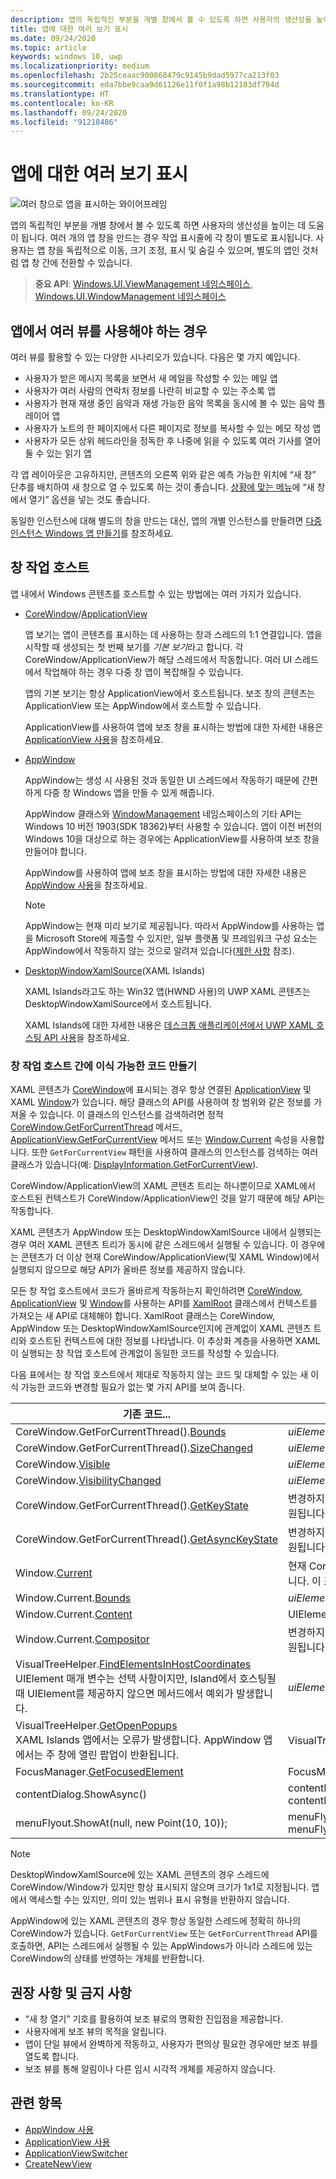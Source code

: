 ```yaml
---
description: 앱의 독립적인 부분을 개별 창에서 볼 수 있도록 하면 사용자의 생산성을 높이는 데 도움이 됩니다.
title: 앱에 대한 여러 보기 표시
ms.date: 09/24/2020
ms.topic: article
keywords: windows 10, uwp
ms.localizationpriority: medium
ms.openlocfilehash: 2b25ceaac900868479c9145b9dad5977ca213f03
ms.sourcegitcommit: eda7bbe9caa9d61126e11f0f1a98b12183df794d
ms.translationtype: HT
ms.contentlocale: ko-KR
ms.lasthandoff: 09/24/2020
ms.locfileid: "91218486"
---
```

# <a name="show-multiple-views-for-an-app"></a>앱에 대한 여러 보기 표시

![여러 창으로 앱을 표시하는 와이어프레임](images/multi-view.gif)

앱의 독립적인 부분을 개별 창에서 볼 수 있도록 하면 사용자의 생산성을 높이는 데 도움이 됩니다. 여러 개의 앱 창을 만드는 경우 작업 표시줄에 각 창이 별도로 표시됩니다. 사용자는 앱 창을 독립적으로 이동, 크기 조정, 표시 및 숨길 수 있으며, 별도의 앱인 것처럼 앱 창 간에 전환할 수 있습니다.

> **중요 API**: [Windows.UI.ViewManagement 네임스페이스](/uwp/api/windows.ui.viewmanagement), [Windows.UI.WindowManagement 네임스페이스](/uwp/api/windows.ui.windowmanagement)

## <a name="when-should-an-app-use-multiple-views"></a>앱에서 여러 뷰를 사용해야 하는 경우

여러 뷰를 활용할 수 있는 다양한 시나리오가 있습니다. 다음은 몇 가지 예입니다.

- 사용자가 받은 메시지 목록을 보면서 새 메일을 작성할 수 있는 메일 앱
- 사용자가 여러 사람의 연락처 정보를 나란히 비교할 수 있는 주소록 앱
- 사용자가 현재 재생 중인 음악과 재생 가능한 음악 목록을 동시에 볼 수 있는 음악 플레이어 앱
- 사용자가 노트의 한 페이지에서 다른 페이지로 정보를 복사할 수 있는 메모 작성 앱
- 사용자가 모든 상위 헤드라인을 정독한 후 나중에 읽을 수 있도록 여러 기사를 열어 둘 수 있는 읽기 앱

각 앱 레이아웃은 고유하지만, 콘텐츠의 오른쪽 위와 같은 예측 가능한 위치에 “새 창” 단추를 배치하여 새 창으로 열 수 있도록 하는 것이 좋습니다. [상황에 맞는 메뉴](../controls-and-patterns/menus.md)에 “새 창에서 열기” 옵션을 넣는 것도 좋습니다.

동일한 인스턴스에 대해 별도의 창을 만드는 대신, 앱의 개별 인스턴스를 만들려면 [다중 인스턴스 Windows 앱 만들기](../../launch-resume/multi-instance-uwp.md)를 참조하세요.

## <a name="windowing-hosts"></a>창 작업 호스트

앱 내에서 Windows 콘텐츠를 호스트할 수 있는 방법에는 여러 가지가 있습니다.

- [CoreWindow](/uwp/api/windows.ui.core.corewindow)/[ApplicationView](/uwp/api/windows.ui.viewmanagement.applicationview)

     앱 보기는 앱이 콘텐츠를 표시하는 데 사용하는 창과 스레드의 1:1 연결입니다. 앱을 시작할 때 생성되는 첫 번째 보기를 *기본 보기*라고 합니다. 각 CoreWindow/ApplicationView가 해당 스레드에서 작동합니다. 여러 UI 스레드에서 작업해야 하는 경우 다중 창 앱이 복잡해질 수 있습니다.

    앱의 기본 보기는 항상 ApplicationView에서 호스트됩니다. 보조 창의 콘텐츠는 ApplicationView 또는 AppWindow에서 호스트할 수 있습니다.

    ApplicationView를 사용하여 앱에 보조 창을 표시하는 방법에 대한 자세한 내용은 [ApplicationView 사용](application-view.md)을 참조하세요.
- [AppWindow](/uwp/api/windows.ui.windowmanagement.appwindow)

    AppWindow는 생성 시 사용된 것과 동일한 UI 스레드에서 작동하기 때문에 간편하게 다중 창 Windows 앱을 만들 수 있게 해줍니다.

    AppWindow 클래스와 [WindowManagement](/uwp/api/windows.ui.windowmanagement) 네임스페이스의 기타 API는 Windows 10 버전 1903(SDK 18362)부터 사용할 수 있습니다. 앱이 이전 버전의 Windows 10을 대상으로 하는 경우에는 ApplicationView를 사용하여 보조 창을 만들어야 합니다.

    AppWindow를 사용하여 앱에 보조 창을 표시하는 방법에 대한 자세한 내용은 [AppWindow 사용](app-window.md)을 참조하세요.

    > [!NOTE]
    > AppWindow는 현재 미리 보기로 제공됩니다. 따라서 AppWindow를 사용하는 앱을 Microsoft Store에 제출할 수 있지만, 일부 플랫폼 및 프레임워크 구성 요소는 AppWindow에서 작동하지 않는 것으로 알려져 있습니다([제한 사항](/uwp/api/windows.ui.windowmanagement.appwindow#limitations) 참조).
- [DesktopWindowXamlSource](/uwp/api/windows.ui.xaml.hosting.desktopwindowxamlsource)(XAML Islands)

     XAML Islands라고도 하는 Win32 앱(HWND 사용)의 UWP XAML 콘텐츠는 DesktopWindowXamlSource에서 호스트됩니다.

    XAML Islands에 대한 자세한 내용은 [데스크톱 애플리케이션에서 UWP XAML 호스팅 API 사용](/windows/apps/desktop/modernize/using-the-xaml-hosting-api)을 참조하세요.

### <a name="make-code-portable-across-windowing-hosts"></a>창 작업 호스트 간에 이식 가능한 코드 만들기

XAML 콘텐츠가 [CoreWindow](/uwp/api/windows.ui.core.corewindow)에 표시되는 경우 항상 연결된 [ApplicationView](/uwp/api/windows.ui.viewmanagement.applicationview) 및 XAML [Window](/uwp/api/windows.ui.xaml.window)가 있습니다. 해당 클래스의 API를 사용하여 창 범위와 같은 정보를 가져올 수 있습니다. 이 클래스의 인스턴스를 검색하려면 정적 [CoreWindow.GetForCurrentThread](/uwp/api/windows.ui.core.corewindow.getforcurrentthread) 메서드, [ApplicationView.GetForCurrentView](/uwp/api/windows.ui.viewmanagement.applicationview.getforcurrentview) 메서드 또는 [Window.Current](/uwp/api/windows.ui.xaml.window.current) 속성을 사용합니다. 또한 `GetForCurrentView` 패턴을 사용하여 클래스의 인스턴스를 검색하는 여러 클래스가 있습니다(예: [DisplayInformation.GetForCurrentView](/uwp/api/windows.graphics.display.displayinformation.getforcurrentview)).

CoreWindow/ApplicationView의 XAML 콘텐츠 트리는 하나뿐이므로 XAML에서 호스트된 컨텍스트가 CoreWindow/ApplicationView인 것을 알기 때문에 해당 API는 작동합니다.

XAML 콘텐츠가 AppWindow 또는 DesktopWindowXamlSource 내에서 실행되는 경우 여러 XAML 콘텐츠 트리가 동시에 같은 스레드에서 실행될 수 있습니다. 이 경우에는 콘텐츠가 더 이상 현재 CoreWindow/ApplicationView(및 XAML Window)에서 실행되지 않으므로 해당 API가 올바른 정보를 제공하지 않습니다.

모든 창 작업 호스트에서 코드가 올바르게 작동하는지 확인하려면 [CoreWindow](/uwp/api/windows.ui.core.corewindow), [ApplicationView](/uwp/api/windows.ui.viewmanagement.applicationview) 및 [Window](/uwp/api/windows.ui.xaml.window)를 사용하는 API를 [XamlRoot](/uwp/api/windows.ui.xaml.xamlroot) 클래스에서 컨텍스트를 가져오는 새 API로 대체해야 합니다.
XamlRoot 클래스는 CoreWindow, AppWindow 또는 DesktopWindowXamlSource인지에 관계없이 XAML 콘텐츠 트리와 호스트된 컨텍스트에 대한 정보를 나타냅니다. 이 추상화 계층을 사용하면 XAML이 실행되는 창 작업 호스트에 관계없이 동일한 코드를 작성할 수 있습니다.

다음 표에서는 창 작업 호스트에서 제대로 작동하지 않는 코드 및 대체할 수 있는 새 이식 가능한 코드와 변경할 필요가 없는 몇 가지 API를 보여 줍니다.

| 기존 코드... | 새 코드... |
| - | - |
| CoreWindow.GetForCurrentThread().[Bounds](/uwp/api/windows.ui.core.corewindow.bounds) | _uiElement_.XamlRoot.[Size](/uwp/api/windows.ui.xaml.xamlroot.size) |
| CoreWindow.GetForCurrentThread().[SizeChanged](/uwp/api/windows.ui.core.corewindow.sizechanged) | _uiElement_.XamlRoot.[Changed](/uwp/api/windows.ui.xaml.xamlroot.changed) |
| CoreWindow.[Visible](/uwp/api/windows.ui.core.corewindow.visible) | _uiElement_.XamlRoot.[IsHostVisible](/uwp/api/windows.ui.xaml.xamlroot.ishostvisible) |
| CoreWindow.[VisibilityChanged](/uwp/api/windows.ui.core.corewindow.visibilitychanged) | _uiElement_.XamlRoot.[Changed](/uwp/api/windows.ui.xaml.xamlroot.changed) |
| CoreWindow.GetForCurrentThread().[GetKeyState](/uwp/api/windows.ui.core.corewindow.getkeystate) | 변경하지 않습니다. AppWindow 및 DesktopWindowXamlSource에서 지원됩니다. |
| CoreWindow.GetForCurrentThread().[GetAsyncKeyState](/uwp/api/windows.ui.core.corewindow.getasynckeystate) | 변경하지 않습니다. AppWindow 및 DesktopWindowXamlSource에서 지원됩니다. |
| Window.[Current](/uwp/api/windows.ui.xaml.window.current) | 현재 CoreWindow에 긴밀하게 바인딩된 주 XAML Window 개체를 반환합니다. 이 표 다음에 나오는 참고를 참조하세요. |
| Window.Current.[Bounds](/uwp/api/windows.ui.xaml.window.bounds) | _uiElement_.XamlRoot.[Size](/uwp/api/windows.ui.xaml.xamlroot.size) |
| Window.Current.[Content](/uwp/api/windows.ui.xaml.window.content) | UIElement root =  _uiElement_.XamlRoot.[Content](/uwp/api/windows.ui.xaml.xamlroot.content) |
| Window.Current.[Compositor](/uwp/api/windows.ui.xaml.window.compositor) | 변경하지 않습니다. AppWindow 및 DesktopWindowXamlSource에서 지원됩니다. |
| VisualTreeHelper.[FindElementsInHostCoordinates](/uwp/api/windows.ui.xaml.media.visualtreehelper.findelementsinhostcoordinates)<br>UIElement 매개 변수는 선택 사항이지만, Island에서 호스팅될 때 UIElement를 제공하지 않으면 메서드에서 예외가 발생합니다. | _uiElement_.XamlRoot를 비워 두지 말고 UIElement로 지정합니다. |
| VisualTreeHelper.[GetOpenPopups](/uwp/api/windows.ui.xaml.media.visualtreehelper.getopenpopups)<br/>XAML Islands 앱에서는 오류가 발생합니다. AppWindow 앱에서는 주 창에 열린 팝업이 반환됩니다. | VisualTreeHelper.[GetOpenPopupsForXamlRoot](/uwp/api/windows.ui.xaml.media.visualtreehelper.getopenpopupsforxamlroot)(_uiElement_.XamlRoot) |
| FocusManager.[GetFocusedElement](/uwp/api/windows.ui.xaml.input.focusmanager.getfocusedelement) | FocusManager.[GetFocusedElement](/uwp/api/windows.ui.xaml.input.focusmanager.getfocusedelement#Windows_UI_Xaml_Input_FocusManager_GetFocusedElement_Windows_UI_Xaml_XamlRoot_)(_uiElement_.XamlRoot) |
| contentDialog.ShowAsync() | contentDialog.[XamlRoot](/uwp/api/windows.ui.xaml.uielement.xamlroot) = _uiElement_.XamlRoot;<br/>contentDialog.ShowAsync(); |
| menuFlyout.ShowAt(null, new Point(10, 10)); | menuFlyout.[XamlRoot](/uwp/api/windows.ui.xaml.controls.primitives.flyoutbase.xamlroot) = _uiElement_.XamlRoot;<br/>menuFlyout.ShowAt(null, new Point(10, 10)); |

> [!NOTE]
> DesktopWindowXamlSource에 있는 XAML 콘텐츠의 경우 스레드에 CoreWindow/Window가 있지만 항상 표시되지 않으며 크기가 1x1로 지정됩니다. 앱에서 액세스할 수는 있지만, 의미 있는 범위나 표시 유형을 반환하지 않습니다.
>
>AppWindow에 있는 XAML 콘텐츠의 경우 항상 동일한 스레드에 정확히 하나의 CoreWindow가 있습니다. `GetForCurrentView` 또는 `GetForCurrentThread` API를 호출하면, API는 스레드에서 실행될 수 있는 AppWindows가 아니라 스레드에 있는 CoreWindow의 상태를 반영하는 개체를 반환합니다.


## <a name="dos-and-donts"></a>권장 사항 및 금지 사항

- “새 창 열기” 기호를 활용하여 보조 뷰로의 명확한 진입점을 제공합니다.
- 사용자에게 보조 뷰의 목적을 알립니다.
- 앱이 단일 뷰에서 완벽하게 작동하고, 사용자가 편의상 필요한 경우에만 보조 뷰를 열도록 합니다.
- 보조 뷰를 통해 알림이나 다른 임시 시각적 개체를 제공하지 않습니다.

## <a name="related-topics"></a>관련 항목

- [AppWindow 사용](app-window.md)
- [ApplicationView 사용](application-view.md)
- [ApplicationViewSwitcher](/uwp/api/Windows.UI.ViewManagement.ApplicationViewSwitcher)
- [CreateNewView](/uwp/api/windows.applicationmodel.core.coreapplication.createnewview)
